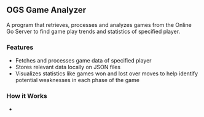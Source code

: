 ## OGS Game Analyzer
A program that retrieves, processes and analyzes games from the Online Go Server to find game play trends and statistics of specified player.

### Features
- Fetches and processes game data of specified player
- Stores relevant data locally on JSON files
- Visualizes statistics like games won and lost over moves to help identify potential weaknesses in each phase of the game
### How it Works
- 
